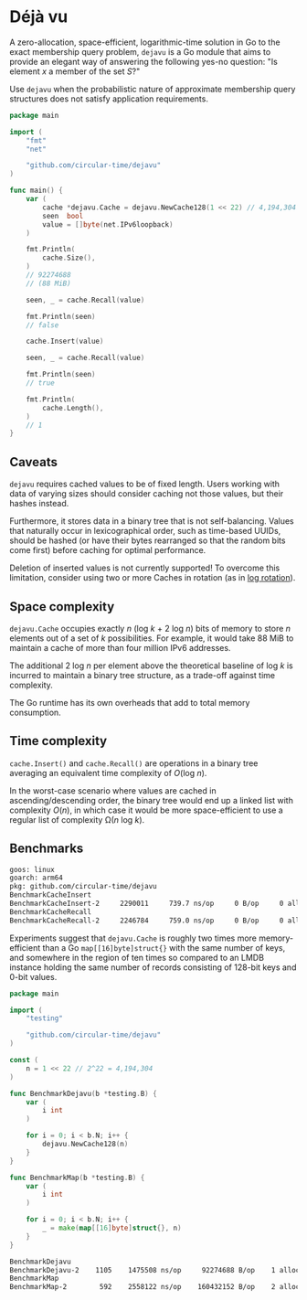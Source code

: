 # Déjà vu
A zero-allocation, space-efficient, logarithmic-time solution in Go to the
exact membership query problem, `dejavu` is a Go module that aims to provide an
elegant way of answering the following yes-no question: "Is element _x_ a
member of the set _S_?"

Use `dejavu` when the probabilistic nature of approximate membership query
structures does not satisfy application requirements.

```go
package main

import (
	"fmt"
	"net"

	"github.com/circular-time/dejavu"
)

func main() {
	var (
		cache *dejavu.Cache = dejavu.NewCache128(1 << 22) // 4,194,304 elements
		seen  bool
		value = []byte(net.IPv6loopback)
	)

	fmt.Println(
		cache.Size(),
	)
	// 92274688
	// (88 MiB)

	seen, _ = cache.Recall(value)

	fmt.Println(seen)
	// false

	cache.Insert(value)

	seen, _ = cache.Recall(value)

	fmt.Println(seen)
	// true

	fmt.Println(
		cache.Length(),
	)
	// 1
}
```

## Caveats
`dejavu` requires cached values to be of fixed length. Users working with data
of varying sizes should consider caching not those values, but their hashes
instead.

Furthermore, it stores data in a binary tree that is not self-balancing. Values
that naturally occur in lexicographical order, such as time-based UUIDs, should
be hashed (or have their bytes rearranged so that the random bits come first)
before caching for optimal performance.

Deletion of inserted values is not currently supported! To overcome this
limitation, consider using two or more Caches in rotation (as in
[log rotation](https://en.wikipedia.org/wiki/Log_rotation)).

## Space complexity
`dejavu.Cache` occupies exactly _n_ (log _k_ + 2 log _n_) bits of memory to
store _n_ elements out of a set of _k_ possibilities. For example, it would
take 88 MiB to maintain a cache of more than four million IPv6 addresses.

The additional 2 log _n_ per element above the theoretical baseline of log _k_
is incurred to maintain a binary tree structure, as a trade-off against time
complexity.

The Go runtime has its own overheads that add to total memory consumption.

## Time complexity
`cache.Insert()` and `cache.Recall()` are operations in a binary tree averaging
an equivalent time complexity of _O_(log _n_).

In the worst-case scenario where values are cached in ascending/descending
order, the binary tree would end up a linked list with complexity _O_(_n_), in
which case it would be more space-efficient to use a regular list of complexity
Ω(_n_ log _k_).

## Benchmarks
```txt
goos: linux
goarch: arm64
pkg: github.com/circular-time/dejavu
BenchmarkCacheInsert
BenchmarkCacheInsert-2     2290011     739.7 ns/op     0 B/op     0 allocs/op
BenchmarkCacheRecall
BenchmarkCacheRecall-2     2246784     759.0 ns/op     0 B/op     0 allocs/op
```

Experiments suggest that `dejavu.Cache` is roughly two times more
memory-efficient than a Go `map[[16]byte]struct{}` with the same number of
keys, and somewhere in the region of ten times so compared to an LMDB instance
holding the same number of records consisting of 128-bit keys and 0-bit values.

```go
package main

import (
	"testing"

	"github.com/circular-time/dejavu"
)

const (
	n = 1 << 22 // 2^22 = 4,194,304
)

func BenchmarkDejavu(b *testing.B) {
	var (
		i int
	)

	for i = 0; i < b.N; i++ {
		dejavu.NewCache128(n)
	}
}

func BenchmarkMap(b *testing.B) {
	var (
		i int
	)

	for i = 0; i < b.N; i++ {
		_ = make(map[[16]byte]struct{}, n)
	}
}
```

```txt
BenchmarkDejavu
BenchmarkDejavu-2    1105    1475508 ns/op     92274688 B/op    1 allocs/op
BenchmarkMap
BenchmarkMap-2        592    2558122 ns/op    160432152 B/op    2 allocs/op
```
